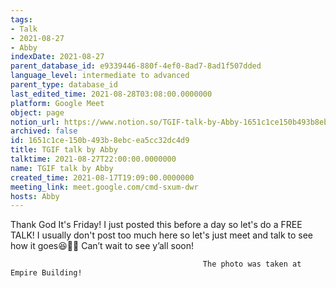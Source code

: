 ```yaml
---
tags:
- Talk
- 2021-08-27
- Abby
indexDate: 2021-08-27
parent_database_id: e9339446-880f-4ef0-8ad7-8ad1f507dded
language_level: intermediate to advanced
parent_type: database_id
last_edited_time: 2021-08-28T03:08:00.0000000
platform: Google Meet
object: page
notion_url: https://www.notion.so/TGIF-talk-by-Abby-1651c1ce150b493b8ebcea5cc32dc4d9
archived: false
id: 1651c1ce-150b-493b-8ebc-ea5cc32dc4d9
title: TGIF talk by Abby
talktime: 2021-08-27T22:00:00.0000000
name: TGIF talk by Abby
created_time: 2021-08-17T19:09:00.0000000
meeting_link: meet.google.com/cmd-sxum-dwr
hosts: Abby
---
```




Thank God It's Friday! I just posted this before a day so let's do a FREE TALK!
I usually don't post too much here so let's just meet and talk to see how it goes😆👍🏻
Can’t wait to see y’all soon!



                                               The photo was taken at Empire Building!











